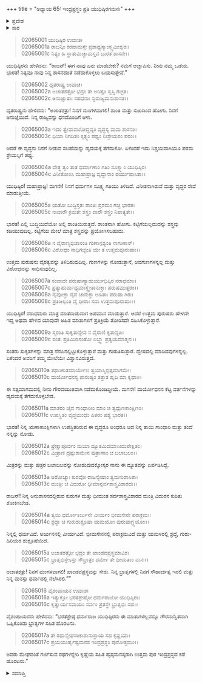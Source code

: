 +++
title = "ಅಧ್ಯಾಯ 65: ಇಂದ್ರಪ್ರಸ್ಥಂ ಪ್ರತಿ ಯುಧಿಷ್ಠಿರಗಮನಃ"
+++

<details><summary>ಪ್ರವೇಶ</summary>


।।   ಓಂ ಓಂ ನಮೋ ನಾರಾಯಣಾಯ।।   ಶ್ರೀ ವೇದವ್ಯಾಸಾಯ ನಮಃ ।।

ಶ್ರೀ ಕೃಷ್ಣದ್ವೈಪಾಯನ ವೇದವ್ಯಾಸ ವಿರಚಿತ  

**ಶ್ರೀ ಮಹಾಭಾರತ**

**ಸಭಾ ಪರ್ವ**

**ದ್ಯೂತ ಪರ್ವ**

**ಅಧ್ಯಾಯ 65**

</details>


<details><summary>ಸಾರ</summary>

ಏನು ಮಾಡಬೇಕೆಂದು ಕೇಳಲು (1) ಧೃತರಾಷ್ಟ್ರನು ಯುಧಿಷ್ಠಿರನಿಗೆ ಇಂದ್ರಪ್ರಸ್ಥಕ್ಕೆ ಮರಳಿ, ದುರ್ಯೋಧನಾದಿಗಳ ವಿರುದ್ಧ ವೈರವನ್ನು ಸಾಧಿಸದೇ, ವೃದ್ಧ ಗಾಂಧಾರಿ ಮತ್ತು ರಾಜನನ್ನು ಗೌರವಿಸಿಕೊಂಡು, ನಿನ್ನ ರಾಜ್ಯವನ್ನು ಆಳು ಎಂದು ಸಲಹೆಯನ್ನು ನೀಡುವುದು (2-15). ಯುಧಿಷ್ಠಿರನು ದ್ರೌಪದಿ ಮತ್ತು ತಮ್ಮಂದಿರೊಡನೆ ರಥಗಳನ್ನೇರಿ ಇಂದ್ರಪ್ರಸ್ಥದ ಕಡೆ ಪ್ರಯಾಣಿಸಿದುದು (16-17).

</details>



> 02065001 ಯುಧಿಷ್ಠಿರ ಉವಾಚ।  
02065001a ರಾಜನ್ಕಿಂ ಕರವಾಮಸ್ತೇ ಪ್ರಶಾಧ್ಯಸ್ಮಾಂಸ್ತ್ವಮೀಶ್ವರಃ।   
02065001c ನಿತ್ಯಂ ಹಿ ಸ್ಥಾತುಮಿಚ್ಛಾಮಸ್ತವ ಭಾರತ ಶಾಸನೇ।।

ಯುಧಿಷ್ಠಿರನು ಹೇಳಿದನು: “ರಾಜನ್! ಈಗ ನಾವು ಏನು ಮಾಡಬೇಕು? ನಮಗೆ ಆಜ್ಞಾಪಿಸು. ನೀನು ನಮ್ಮ ಒಡೆಯ. ಭಾರತ! ನಿತ್ಯವೂ ನಾವು ನಿನ್ನ ಶಾಸನದಂತೆ ನಡೆದುಕೊಳ್ಳಲು ಬಯಸುತ್ತೇವೆ.”

> 02065002 ಧೃತರಾಷ್ಟ್ರ ಉವಾಚ।  
02065002a ಅಜಾತಶತ್ರೋ ಭದ್ರಂ ತೇ ಅರಿಷ್ಟಂ ಸ್ವಸ್ತಿ ಗಚ್ಛತ।  
02065002c ಅನುಜ್ಞಾತಾಃ ಸಹಧನಾಃ ಸ್ವರಾಜ್ಯಮನುಶಾಸತ।।

ಧೃತರಾಷ್ಟ್ರನು ಹೇಳಿದನು: “ಅಜಾತಶತ್ರು! ನಿನಗೆ ಮಂಗಳವಾಗಲಿ! ಶಾಂತಿ ಮತ್ತು ಸುಖದಿಂದ ಹೋಗು. ನಿನಗೆ ಅನುಜ್ಞೆಯಿದೆ. ನಿನ್ನ ರಾಜ್ಯವನ್ನು ಧನದೊಂದಿಗೆ ಆಳು.

> 02065003a ಇದಂ ತ್ವೇವಾವಬೋದ್ಧವ್ಯಂ ವೃದ್ಧಸ್ಯ ಮಮ ಶಾಸನಂ।   
02065003c ಧಿಯಾ ನಿಗದಿತಂ ಕೃತ್ಸ್ನಂ ಪಥ್ಯಂ ನಿಃಶ್ರೇಯಸಂ ಪರಂ।।

ಆದರೆ ಈ ವೃದ್ಧನು ನಿನಗೆ ನೀಡುವ ಸಲಹೆಯನ್ನು ಹೃದಯಕ್ಕೆ ತೆಗೆದುಕೋ. ಏಕೆಂದರೆ ಇದು ನಿಶ್ಚಯವಾಗಿಯೂ ಪರಮ ಶ್ರೇಯಸ್ಸಿಗೆ ಪಥ್ಯ.

> 02065004a ವೇತ್ಥ ತ್ವಂ ತಾತ ಧರ್ಮಾಣಾಂ ಗತಿಂ ಸೂಕ್ಷ್ಮಾಂ ಯುಧಿಷ್ಠಿರ।  
02065004c ವಿನೀತೋಽಸಿ ಮಹಾಪ್ರಾಜ್ಞ ವೃದ್ಧಾನಾಂ ಪರ್ಯುಪಾಸಿತಾ।।

ಯುಧಿಷ್ಠಿರ! ಮಹಾಪ್ರಾಜ್ಞ! ಮಗನೇ! ನಿನಗೆ ಧರ್ಮಗಳ ಸೂಕ್ಷ್ಮ ಗತಿಯು ತಿಳಿದಿದೆ. ವಿನೀತನಾಗಿರುವೆ ಮತ್ತು ವೃದ್ಧರ ಸೇವೆ ಮಾಡುತ್ತೀಯೆ.

> 02065005a ಯತೋ ಬುದ್ಧಿಸ್ತತಃ ಶಾಂತಿಃ ಪ್ರಶಮಂ ಗಚ್ಛ ಭಾರತ।  
02065005c ನಾದಾರೌ ಕ್ರಮತೇ ಶಸ್ತ್ರಂ ದಾರೌ ಶಸ್ತ್ರಂ ನಿಪಾತ್ಯತೇ।।

ಭಾರತ! ಎಲ್ಲಿ ಬುದ್ಧಿಯಿದೆಯೋ ಅಲ್ಲಿ ಶಾಂತಿಯಿರುತ್ತದೆ. ಶಾಂತನಾಗಿ ಹೋಗು. ಕಟ್ಟಿಗೆಯಲ್ಲದುದನ್ನು ಶಸ್ತ್ರವು ಕಡಿಯುವುದಿಲ್ಲ. ಕಟ್ಟಿಗೆಯ ಮೇಲೆ ಮಾತ್ರ ಶಸ್ತ್ರವನ್ನು ಪ್ರಯೋಗಿಸಬಹುದು.

> 02065006a ನ ವೈರಾಣ್ಯಭಿಜಾನಂತಿ ಗುಣಾನ್ಪಶ್ಯಂತಿ ನಾಗುಣಾನ್।  
02065006c ವಿರೋಧಂ ನಾಧಿಗಚ್ಛಂತಿ ಯೇ ತ ಉತ್ತಮಪೂರುಷಾಃ।।

ಉತ್ತಮ ಪುರುಷನು ವೈರತ್ವವನ್ನು ತಿಳಿದಿರುವುದಿಲ್ಲ. ಗುಣಗಳನ್ನು ನೋಡುತ್ತಾನೆ, ಅವಗುಣಗಳನ್ನಲ್ಲ ಮತ್ತು ವಿರೋಧವನ್ನು ಸಾಧಿಸುವುದಿಲ್ಲ.

> 02065007a ಸಂವಾದೇ ಪರುಷಾಣ್ಯಾಹುರ್ಯುಧಿಷ್ಠಿರ ನರಾಧಮಾಃ।  
02065007c ಪ್ರತ್ಯಾಹುರ್ಮಧ್ಯಮಾಸ್ತ್ವೇತಾನುಕ್ತಾಃ ಪರುಷಮುತ್ತರಂ।।  
02065008a ನೈವೋಕ್ತಾ ನೈವ ಚಾನುಕ್ತಾ ಅಹಿತಾಃ ಪರುಷಾ ಗಿರಃ।  
02065008c ಪ್ರತಿಜಲ್ಪಂತಿ ವೈ ಧೀರಾಃ ಸದಾ ಉತ್ತಮಪೂರುಷಾಃ।।

ಯುಧಿಷ್ಠಿರ! ನರಾಧಮರು ಮಾತ್ರ ಮಾತನಾಡುವಾಗ ಅಪಮಾನ ಮಾಡುತ್ತಾರೆ. ಆದರೆ ಉತ್ತಮ ಪುರುಷರು ಹೇಳದೇ ಇದ್ದ ಅಥವಾ ಹೇಳಿದ ಯಾವುದೇ ಅಹಿತ ಮಾತುಗಳಿಗೆ ಪ್ರತಿಕ್ರಿಯೆ ತೋರಿಸದೇ ಸಹಿಸಿಕೊಳ್ಳುತ್ತಾರೆ.

> 02065009a ಸ್ಮರಂತಿ ಸುಕೃತಾನ್ಯೇವ ನ ವೈರಾಣಿ ಕೃತಾನ್ಯಪಿ।  
02065009c ಸಂತಃ ಪ್ರತಿವಿಜಾನಂತೋ ಲಬ್ಧ್ವಾ ಪ್ರತ್ಯಯಮಾತ್ಮನಃ।।

ಸಂತರು ಸುಕೃತಗಳನ್ನು ಮಾತ್ರ ನೆನಪಿನಲ್ಲಿಟ್ಟುಕೊಳ್ಳುತ್ತಾರೆ ಮತ್ತು ಗುರುತಿಸುತ್ತಾರೆ. ದ್ವೇಷದಲ್ಲಿ ಮಾಡಿದವುಗಳನ್ನಲ್ಲ. ಏಕೆಂದರೆ ಅವರಿಗೆ ತಮ್ಮ ಮೇಲೆಯೇ ವಿಶ್ವಾಸವಿರುತ್ತದೆ.

> 02065010a ತಥಾಚರಿತಮಾರ್ಯೇಣ ತ್ವಯಾಸ್ಮಿನ್ಸತ್ಸಮಾಗಮೇ।  
02065010c ದುರ್ಯೋಧನಸ್ಯ ಪಾರುಷ್ಯಂ ತತ್ತಾತ ಹೃದಿ ಮಾ ಕೃಥಾಃ।।

ಈ ಸತ್ಸಮಾಗಮದಲ್ಲಿ ನೀನು ಗೌರವಯುತವಾಗಿ ನಡೆದುಕೊಂಡಿದ್ದೀಯೆ. ಮಗನೇ! ದುರ್ಯೋಧನನ ಕೆಟ್ಟ ವರ್ತನೆಗಳನ್ನು ಹೃದಯಕ್ಕೆ ತೆಗೆದುಕೊಳ್ಳಬೇಡ.

> 02065011a ಮಾತರಂ ಚೈವ ಗಾಂಧಾರೀಂ ಮಾಂ ಚ ತ್ವದ್ಗುಣಕಾಂಕ್ಷಿಣಂ।   
02065011c ಉಪಸ್ಥಿತಂ ವೃದ್ಧಮಂಧಂ ಪಿತರಂ ಪಶ್ಯ ಭಾರತ।।

ಭಾರತ! ನಿನ್ನ ಋಣಾಕಾಂಕ್ಷಿಗಳಾಗಿ ಉಪಸ್ಥಿತರಿರುವ ಈ ವೃದ್ಧರೂ ಅಂಧರೂ ಆದ ನಿನ್ನ ತಾಯಿ ಗಾಂಧಾರಿ ಮತ್ತು ತಂದೆ ನನ್ನನ್ನು ನೋಡು.

> 02065012a ಪ್ರೇಕ್ಷಾಪೂರ್ವಂ ಮಯಾ ದ್ಯೂತಮಿದಮಾಸೀದುಪೇಕ್ಷಿತಂ।  
02065012c ಮಿತ್ರಾಣಿ ದ್ರಷ್ಟುಕಾಮೇನ ಪುತ್ರಾಣಾಂ ಚ ಬಲಾಬಲಂ।।

ಮಿತ್ರರನ್ನು ಮತ್ತು ಪುತ್ರರ ಬಲಾಬಲವನ್ನು ನೋಡುವುದಕ್ಕೋಸ್ಕರ ನಾನು ಈ ದ್ಯೂತವನ್ನು ಏರ್ಪಡಿಸಿದ್ದೆ.

> 02065013a ಅಶೋಚ್ಯಾಃ ಕುರವೋ ರಾಜನ್ಯೇಷಾಂ ತ್ವಮನುಶಾಸಿತಾ।  
02065013c ಮಂತ್ರೀ ಚ ವಿದುರೋ ಧೀಮಾನ್ಸರ್ವಶಾಸ್ತ್ರವಿಶಾರದಃ।।

ರಾಜನ್! ನಿನ್ನ ಅನುಶಾಸನದಲ್ಲಿರುವ ಕುರುಗಳ ಮತ್ತು ಧೀಮಂತ ಸರ್ವಶಾಸ್ತ್ರವಿಶಾರದ ಮಂತ್ರಿ ವಿದುರನ ಕುರಿತು ಶೋಕಿಸಬೇಡ.

> 02065014a ತ್ವಯಿ ಧರ್ಮೋಽರ್ಜುನೇ ವೀರ್ಯಂ ಭೀಮಸೇನೇ ಪರಾಕ್ರಮಃ।  
02065014c ಶ್ರದ್ಧಾ ಚ ಗುರುಶುಶ್ರೂಷಾ ಯಮಯೋಃ ಪುರುಷಾಗ್ರ್ಯಯೋಃ।।

ನಿನ್ನಲ್ಲಿ ಧರ್ಮವಿದೆ. ಅರ್ಜುನನಲ್ಲಿ ವೀರ್ಯವಿದೆ. ಭೀಮಸೇನನಲ್ಲಿ ಪರಾಕ್ರಮವಿದೆ ಮತ್ತು ಯಮಳರಲ್ಲಿ ಶ್ರದ್ಧೆ, ಗುರು-ಹಿರಿಯರ ಶುಶ್ರೂಷೆಯಿದೆ.

> 02065015a ಅಜಾತಶತ್ರೋ ಭದ್ರಂ ತೇ ಖಾಂಡವಪ್ರಸ್ಥಮಾವಿಶ।  
02065015c ಭ್ರಾತೃಭಿಸ್ತೇಽಸ್ತು ಸೌಭ್ರಾತ್ರಂ ಧರ್ಮೇ ತೇ ಧೀಯತಾಂ ಮನಃ।।

ಅಜಾತಶತ್ರು! ನಿನಗೆ ಮಂಗಳವಾಗಲಿ! ಖಾಂಡವಪ್ರಸ್ಥವನ್ನು ಸೇರು. ನಿನ್ನ ಭ್ರಾತೃಗಳಲ್ಲಿ ನಿನಗೆ ಸೌಹಾರ್ದತ್ವ ಇರಲಿ ಮತ್ತು ನಿನ್ನ ಮನಸ್ಸು ಧರ್ಮದಲ್ಲಿ ನೆಲೆಸಿರಲಿ.””

> 02065016 ವೈಶಂಪಾಯನ ಉವಾಚ।  
02065016a ಇತ್ಯುಕ್ತೋ ಭರತಶ್ರೇಷ್ಠೋ ಧರ್ಮರಾಜೋ ಯುಧಿಷ್ಠಿರಃ।  
02065016c ಕೃತ್ವಾರ್ಯಸಮಯಂ ಸರ್ವಂ ಪ್ರತಸ್ಥೇ ಭ್ರಾತೃಭಿಃ ಸಹ।।

ವೈಶಂಪಾಯನನು ಹೇಳಿದನು: “ಭರತಶ್ರೇಷ್ಠ ಧರ್ಮರಾಜ ಯುಧಿಷ್ಠಿರನು ಈ ಮಾತುಗಳೆಲ್ಲವನ್ನೂ ಗೌರವಾನ್ವಿತವಾಗಿ ಒಪ್ಪಿಕೊಂಡು ಭ್ರಾತೃಗಳ ಸಹಿತ ಹೊರಟನು.

> 02065017a ತೇ ರಥಾನ್ಮೇಘಸಂಕಾಶಾನಾಸ್ಥಾಯ ಸಹ ಕೃಷ್ಣಯಾ।  
02065017c ಪ್ರಯಯುರ್ಹೃಷ್ಟಮನಸ ಇಂದ್ರಪ್ರಸ್ಥಂ ಪುರೋತ್ತಮಂ।।

ಅವರು ಮೇಘದಂತೆ ಗರ್ಜಿಸುವ ರಥಗಳನ್ನೇರಿ ಕೃಷ್ಣೆಯ ಸಹಿತ ಹೃಷ್ಠಮನಸ್ಕರಾಗಿ ಉತ್ತಮ ಪುರ ಇಂದ್ರಪ್ರಸ್ಥದ ಕಡೆ ಹೊರಟರು.”


<details><summary>ಸಮಾಪ್ತಿ</summary>


ಇತಿ ಶ್ರೀ ಮಹಾಭಾರತೇ ಸಭಾಪರ್ವಣಿ ದ್ಯೂತಪರ್ವಣಿ ಇಂದ್ರಪ್ರಸ್ಥಂ ಪ್ರತಿ ಯುಧಿಷ್ಠಿರಗಮನೇ ಪಂಚಷಷ್ಟಿತಮೋಽಧ್ಯಾಯಃ।।  
ಇದು ಶ್ರೀ ಮಹಾಭಾರತದಲ್ಲಿ ಸಭಾಪರ್ವದಲ್ಲಿ ದ್ಯೂತಪರ್ವದಲ್ಲಿ ಇಂದ್ರಪ್ರಸ್ಥಕ್ಕೆ ಯುಧಿಷ್ಠಿರನ ಪ್ರಯಾಣ ಎನ್ನುವ ಅರವತ್ತೈದನೆಯ ಅಧ್ಯಾಯವು.
ಇತಿ ಶ್ರೀ ಮಹಾಭಾರತೇ ಸಭಾಪರ್ವಣಿ ದ್ಯೂತಪರ್ವಃ।।  
ಇದು ಶ್ರೀ ಮಹಾಭಾರತದಲ್ಲಿ ಸಭಾಪರ್ವದಲ್ಲಿ ದ್ಯೂತಪರ್ವವು.
ಇದೂವರೆಗಿನ ಒಟ್ಟು ಮಹಾಪರ್ವಗಳು-1/18, ಉಪಪರ್ವಗಳು-27/100, ಅಧ್ಯಾಯಗಳು-290/1995, ಶ್ಲೋಕಗಳು-9348/73784.


</details>
